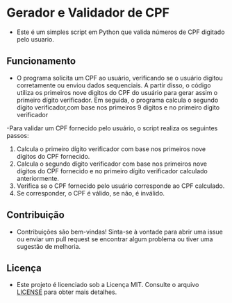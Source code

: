 # Gerador e Validador de CPF

- Este é um simples script em Python que valida números de CPF digitado pelo usuario.

## Funcionamento

- O programa solicita um CPF ao usuário, verificando se o usuário digitou corretamente ou enviou dados sequenciais. A partir disso, o código utiliza os primeiros nove digitos do CPF do usuário para gerar assim o primeiro dígito verificador. Em seguida, o programa calcula o segundo dígito verificador,com base nos primeiros 9 digitos e no primeiro dígito verificador

-Para validar um CPF fornecido pelo usuário, o script realiza os seguintes passos:

1. Calcula o primeiro dígito verificador com base nos primeiros nove dígitos do CPF fornecido.
2. Calcula o segundo dígito verificador com base nos primeiros nove dígitos do CPF fornecido e no primeiro dígito verificador calculado anteriormente.
3. Verifica se o CPF fornecido pelo usuário corresponde ao CPF calculado.
4. Se corresponder, o CPF é válido, se não, é inválido.

## Contribuição

- Contribuições são bem-vindas! Sinta-se à vontade para abrir uma issue ou enviar um pull request se encontrar algum problema ou tiver uma sugestão de melhoria.

## Licença

- Este projeto é licenciado sob a Licença MIT. Consulte o arquivo [LICENSE](LICENSE) para obter mais detalhes.

